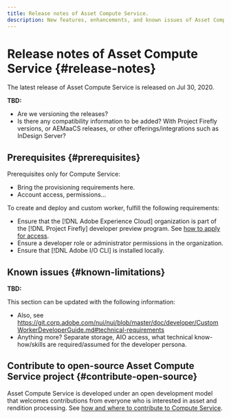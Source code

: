 ```yaml
---
title: Release notes of Asset Compute Service.
description: New features, enhancements, and known issues of Asset Compute Service.
---
```


# Release notes of Asset Compute Service {#release-notes}

The latest release of Asset Compute Service is released on Jul 30, 2020.

**TBD:**

* Are we versioning the releases?
* Is there any compatibility information to be added? With Project Firefly versions, or AEMaaCS releases, or other offerings/integrations such as InDesign Server?

## Prerequisites {#prerequisites}

Prerequisites only for Compute Service:

* Bring the provisioning requirements here.
* Account access, permissions...

To create and deploy and custom worker, fulfill the following requirements:

* Ensure that the [!DNL Adobe Experience Cloud] organization is part of the [!DNL Project Firefly] developer preview program. See [how to apply for access](https://github.com/AdobeDocs/project-firefly/blob/master/overview/getting_access.md).
* Ensure a developer role or administrator permissions in the organization.
* Ensure that [!DNL Adobe I/O CLI] is installed locally. <!-- Link to CLI GitHub for more info. -->

## Known issues {#known-limitations}

**TBD:**

This section can be updated with the following information:

* Also, see https://git.corp.adobe.com/nui/nui/blob/master/doc/developer/CustomWorkerDeveloperGuide.md#technical-requirements
* Anything more? Separate storage, AIO access, what technical know-how/skills are required/assumed for the developer persona.

## Contribute to open-source Asset Compute Service project {#contribute-open-source}

Asset Compute Service is developed under an open development model that welcomes contributions from everyone who is interested in asset and rendition processing. See [how and where to contribute to Compute Service](contribute-to-compute-service.md).

